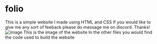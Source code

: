 # folio
This is a simple website I made using HTML and CSS
If you would like to give me any sort of feeback please do message me on discord. Thanks!
![image](https://user-images.githubusercontent.com/125534610/221419787-84428718-c790-4879-97bd-ee988185c301.png)
This is the image of the website
In the other files you would find the code used to build the website
